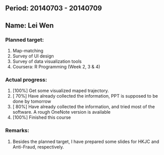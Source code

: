 ## Period: 20140703 - 20140709
## Name: Lei Wen

### Planned target:
1.   Map-matching 
2.   Survey of UI design 
3.   Survey of data visualization tools 
4.   Coursera: R Programming (Week 2, 3 & 4) 

### Actual progress:
1.   [100%] Get some visualized maped trajectory. 
2.   [ 70%] Have already collected the information, PPT is supposed to be done by tomorrow 
3.   [ 80%] Have already collected the information, and tried most of the software. A rough OneNote version is available 
4.   [100%] Finished this course

### Remarks:
1.   Besides the planned target, I have prepared some slides for HKJC and Anti-Fraud, respectively. 
